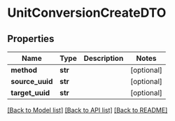 # UnitConversionCreateDTO

## Properties
Name | Type | Description | Notes
------------ | ------------- | ------------- | -------------
**method** | **str** |  | [optional] 
**source_uuid** | **str** |  | [optional] 
**target_uuid** | **str** |  | [optional] 

[[Back to Model list]](../README.md#documentation-for-models) [[Back to API list]](../README.md#documentation-for-api-endpoints) [[Back to README]](../README.md)


